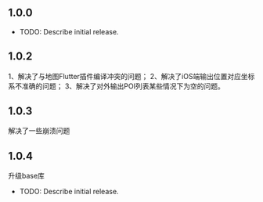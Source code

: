 ## 1.0.0

* TODO: Describe initial release.

## 1.0.2
  1、解决了与地图Flutter插件编译冲突的问题；
  2、解决了iOS端输出位置对应坐标系不准确的问题；
  3、解决了对外输出POI列表某些情况下为空的问题。

## 1.0.3
  解决了一些崩溃问题

## 1.0.4
  升级base库

* TODO: Describe initial release.
